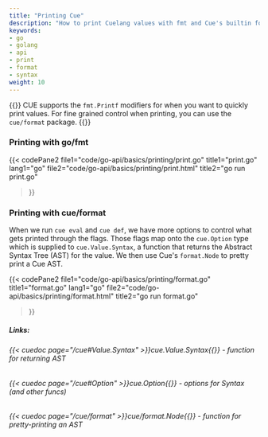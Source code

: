 ```yaml
---
title: "Printing Cue"
description: "How to print Cuelang values with fmt and Cue's builtin formatting."
keywords:
- go
- golang
- api
- print
- format
- syntax
weight: 10
---
```


{{<lead>}}
CUE supports the `fmt.Printf` modifiers
for when you want to quickly print values.
For fine grained control when printing,
you can use the `cue/format` package.
{{</lead>}}

### Printing with go/fmt

{{< codePane2 
	file1="code/go-api/basics/printing/print.go" title1="print.go" lang1="go"
	file2="code/go-api/basics/printing/print.html"  title2="go run print.go"
>}}

### Printing with cue/format

When we run `cue eval` and `cue def`,
we have more options to control what gets printed through the flags.
Those flags map onto the `cue.Option` type which is
supplied to `cue.Value.Syntax`, a function that returns the
Abstract Syntax Tree (AST) for the value.
We then use Cue's `format.Node` to pretty print a Cue AST.

{{< codePane2 
	file1="code/go-api/basics/printing/format.go" title1="format.go" lang1="go"
	file2="code/go-api/basics/printing/format.html"  title2="go run format.go"
>}}

##### Links:
###### {{< cuedoc page="/cue#Value.Syntax" >}}cue.Value.Syntax{{</cuedoc>}} - function for returning AST
###### {{< cuedoc page="/cue#Option" >}}cue.Option{{</cuedoc>}} - options for Syntax (and other funcs)
###### {{< cuedoc page="/cue/format" >}}cue/format.Node{{</cuedoc>}} - function for pretty-printing an AST

